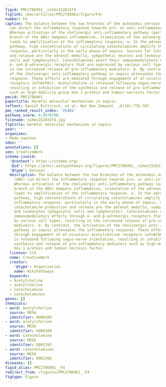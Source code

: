 ```yaml
---
figid: PMC2786961__nihms152833f4
figlink: /pmc/articles/PMC2786961/figure/F4/
number: F4
caption: The balance between the two branches of the autonomic nervous system (ANS)
  can direct the inflammatory response towards pro- or anti-inflammatory outcomes.
  Whereas activation of the cholinergic anti-inflammatory pathway (part of parasympathetic
  branch of the ANS) dampens inflammation, stimulation of the adrenergic pathways
  leads to amplification of the inflammatory response. a. In the adrenergic pro-inflammatory
  pathway, high concentrations of circulating catecholamines amplify the initial inflammatory
  response, particularly in the early phase of sepsis. Sources for catecholamine production
  and release are the adrenal medulla, sympathetic neurons and leukocytes (phagocytic
  cells and lymphocytes). Catecholamines exert their immunomodulatory effects through
  α- and β-adrenergic receptors that are expressed by various cell types, resulting
  in the increased release of pro-inflammatory mediators. b. By contrast, the activation
  of the cholinergic anti-inflammatory pathway in sepsis attenuates the inflammatory
  response. These effects are mediated through engagement of α7-nicotinic acetylcholine
  receptors (α7nAChRs). Acetylcholine is released following vagus-nerve stimulation,
  resulting in inhibition of the synthesis and release of pro-inflammatory mediators
  such as high-mobility group box 1 protein and tumour-necrosis factor.
pmcid: PMC2786961
papertitle: Harmful molecular mechanisms in sepsis.
reftext: Daniel Rittirsch, et al. Nat Rev Immunol. ;8(10):776-787.
pmc_ranked_result_index: '25401'
pathway_score: 0.9278798
filename: nihms152833f4.jpg
figtitle: Harmful molecular mechanisms in sepsis
year: ''
organisms:
- Homo sapiens
ndex: ''
annotations: []
seo: CreativeWork
schema-jsonld:
  '@context': https://schema.org/
  '@id': https://pfocr.wikipathways.org/figures/PMC2786961__nihms152833f4.html
  '@type': Dataset
  description: The balance between the two branches of the autonomic nervous system
    (ANS) can direct the inflammatory response towards pro- or anti-inflammatory outcomes.
    Whereas activation of the cholinergic anti-inflammatory pathway (part of parasympathetic
    branch of the ANS) dampens inflammation, stimulation of the adrenergic pathways
    leads to amplification of the inflammatory response. a. In the adrenergic pro-inflammatory
    pathway, high concentrations of circulating catecholamines amplify the initial
    inflammatory response, particularly in the early phase of sepsis. Sources for
    catecholamine production and release are the adrenal medulla, sympathetic neurons
    and leukocytes (phagocytic cells and lymphocytes). Catecholamines exert their
    immunomodulatory effects through α- and β-adrenergic receptors that are expressed
    by various cell types, resulting in the increased release of pro-inflammatory
    mediators. b. By contrast, the activation of the cholinergic anti-inflammatory
    pathway in sepsis attenuates the inflammatory response. These effects are mediated
    through engagement of α7-nicotinic acetylcholine receptors (α7nAChRs). Acetylcholine
    is released following vagus-nerve stimulation, resulting in inhibition of the
    synthesis and release of pro-inflammatory mediators such as high-mobility group
    box 1 protein and tumour-necrosis factor.
  license: CC0
  name: CreativeWork
  creator:
    '@type': Organization
    name: WikiPathways
  keywords:
  - Acetylcholine
  - acetylcholine
  - Catecholamine
  - catecholamines
genes: []
chemicals:
- word: Acetylcholine
  source: MESH
  identifier: D000109
- word: acetylcholine
  source: MESH
  identifier: D000109
- word: Catecholamine
  source: MESH
  identifier: D002395
- word: catecholamines
  source: MESH
  identifier: D002395
diseases: []
figid_alias: PMC2786961__F4
redirect_from: /figures/PMC2786961__F4
figtype: Figure
---
```

